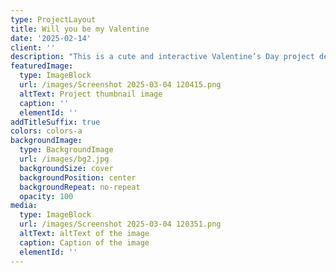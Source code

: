 ```yaml
---
type: ProjectLayout
title: Will you be my Valentine
date: '2025-02-14'
client: ''
description: "This is a cute and interactive Valentine’s Day project designed to make asking “Will you be my Valentine?” more special and fun! \U0001F389\U0001F496 Features:❤️ A playful pop-up or animated prompt asking the big question.\U0001F49B Two buttons: \"Yes\" and \"No\", but with a twist!\U0001F499 The \"No\" button moves away or changes position, making it impossible to click! \U0001F606\U0001F49C If the user clicks \"Yes\", a sweet message or animation appears.\U0001F3A8 Tech Stack:✔ HTML, CSS, JavaScript for a smooth and engaging experience.✔ Optional React for added interactivity and animations.\U0001F381 Perfect For:\U0001F48C Sending a virtual Valentine in a fun way.\U0001F602 Playfully teasing your crush or partner.\U0001F4A1 Learning event handling and DOM manipulation in JavaScript."
featuredImage:
  type: ImageBlock
  url: /images/Screenshot 2025-03-04 120415.png
  altText: Project thumbnail image
  caption: ''
  elementId: ''
addTitleSuffix: true
colors: colors-a
backgroundImage:
  type: BackgroundImage
  url: /images/bg2.jpg
  backgroundSize: cover
  backgroundPosition: center
  backgroundRepeat: no-repeat
  opacity: 100
media:
  type: ImageBlock
  url: /images/Screenshot 2025-03-04 120351.png
  altText: altText of the image
  caption: Caption of the image
  elementId: ''
---
```


